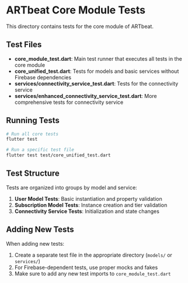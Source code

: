# ARTbeat Core Module Tests

This directory contains tests for the core module of ARTbeat.

## Test Files

- **core_module_test.dart**: Main test runner that executes all tests in the core module
- **core_unified_test.dart**: Tests for models and basic services without Firebase dependencies
- **services/connectivity_service_test.dart**: Tests for the connectivity service
- **services/enhanced_connectivity_service_test.dart**: More comprehensive tests for connectivity service

## Running Tests

```bash
# Run all core tests
flutter test

# Run a specific test file
flutter test test/core_unified_test.dart
```

## Test Structure

Tests are organized into groups by model and service:

1. **User Model Tests**: Basic instantiation and property validation
2. **Subscription Model Tests**: Instance creation and tier validation
3. **Connectivity Service Tests**: Initialization and state changes

## Adding New Tests

When adding new tests:

1. Create a separate test file in the appropriate directory (`models/` or `services/`)
2. For Firebase-dependent tests, use proper mocks and fakes
3. Make sure to add any new test imports to `core_module_test.dart`
